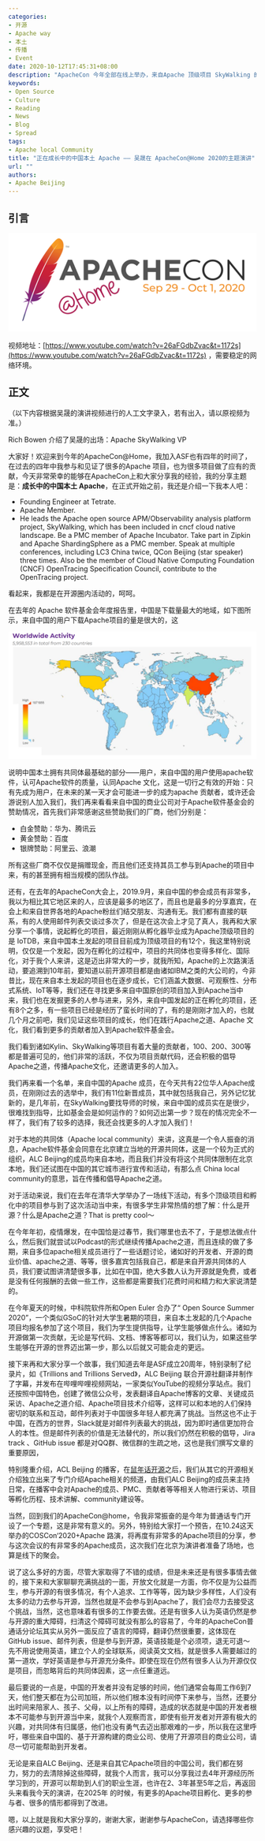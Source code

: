 ```yaml
---
categories:
- 开源
- Apache way
- 本土
- 传播
- Event
date: 2020-10-12T17:45:31+08:00
description: "ApacheCon 今年全部在线上举办，来自Apache 顶级项目 SkyWalking 的创始人兼VP——吴晟先生，在今天的Keynote环节为大家分享了他对Apache在中国的增长形势做了介绍。"
keywords:
- Open Source
- Culture
- Reading
- News
- Blog
- Spread
tags:
- Apache local Community 
title: "正在成长中的中国本土 Apache —— 吴晟在 ApacheCon@Home 2020的主题演讲"
url: ""
authors:
- Apache Beijing
---
```


## 引言

![](../../images/apachecon/achome_banner.png)

视频地址：[https://www.youtube.com/watch?v=26aFGdbZvac&t=1172s](https://www.youtube.com/watch?v=26aFGdbZvac&t=1172s) ，需要稳定的网络环境。

## 正文

（以下内容根据吴晟的演讲视频进行的人工文字录入，若有出入，请以原视频为准。）

Rich Bowen 介绍了吴晟的出场：Apache SkyWalking VP

大家好！欢迎来到今年的ApacheCon@Home，我加入ASF也有四年的时间了，在过去的四年中我参与和见证了很多的Apache 项目，也为很多项目做了应有的贡献，今天非常荣幸的能够在ApacheCon上和大家分享我的经验，我的分享主题是：**成长中的中国本土 Apache**，在正式开始之前，我还是介绍一下我本人吧：

* Founding Engineer at Tetrate.
* Apache Member.
* He leads the Apache open source APM/Observability analysis platform project, SkyWalking, which has been included in cncf cloud native landscape. Be a PMC member of Apache Incubator. Take part in Zipkin and Apache ShardingSphere as a PMC member. Speak at multiple conferences, including LC3 China twice, QCon Beijing (star speaker) three times. Also be the member of Cloud Native Computing Foundation (CNCF) OpenTracing Specification Council, contribute to the OpenTracing project.

看起来，我都是在开源圈内活动的，呵呵。

在去年的 Apache 软件基金会年度报告里，中国是下载量最大的地域，如下图所示，来自中国的用户下载Apache项目的量是很大的，这

![](../../images/Apache-active-of-2019-annual-report.png)

说明中国本土拥有共同体最基础的部分——用户，来自中国的用户使用apache软件，认可Apache软件的质量，认同Apache 文化，这是一切行之有效的开始：只有先成为用户，在未来的某一天才会可能进一步的成为apache 贡献者，或许还会游说别人加入我们，我们再来看看来自中国的商业公司对于Apache软件基金会的赞助情况，首先我们非常感谢这些赞助我们的厂商，他们分别是：

* 白金赞助：华为、腾讯云
* 黄金赞助：百度
* 银牌赞助：阿里云、浪潮

所有这些厂商不仅仅是捐赠现金，而且他们还支持其员工参与到Apache的项目中来，有的甚至拥有相当规模的团队作战。

还有，在去年的ApacheCon大会上，2019.9月，来自中国的参会成员有非常多，我以为相比其它地区来的人，应该是最多的地区了，而且也是最多的分享嘉宾，在会上和来自世界各地的Apache粉丝们结交朋友、沟通有无。我们都有直接的联系，有的人使用邮件列表交谈过多次了，但是在这次会上才见了真人，我再和大家分享一个事情，说起孵化的项目，最近刚刚从孵化器毕业成为Apache顶级项目的是 IoTDB，来自中国本土发起的项目目前成为顶级项目的有12个，我这里特别说明，仅仅是一个发起，因为在孵化的过程中，项目的共同体也变得多样化、国际化，对于我个人来讲，这是迈出非常大的一步，就我所知，Apache的上次路演活动，要追溯到10年前，要知道以前开源项目都是由诸如IBM之类的大公司的，今非昔比，现在来自本土发起的项目也在逐步成长，它们涵盖大数据、可观察性、分布式系统、IoT等等，我们还在寻找更多来自中国原创的项目加入到Apache当中来，我们也在发掘更多的人参与进来，另外，来自中国发起的正在孵化的项目，还有8个之多，有一些项目已经是经历了蛮长时间的了，有的是刚刚才加入的，也就几个月之前吧，我们见证这些项目的成长，他们在践行Apache之道、Apache 文化，我们看到更多的贡献者加入到Apache软件基金会。

我们看到诸如Kylin、SkyWalking等项目有着大量的贡献者，100、200、300等都是普遍可见的，他们非常的活跃，不仅为项目贡献代码，还会积极的倡导Apache之道，传播Apache文化，还邀请更多的人加入。

我们再来看一个名单，来自中国的Apache 成员，在今天共有22位华人Apache成员，在刚刚过去的选举中，我们有11位新晋成员，其中就包括我自己，另外记忆犹新的，是几年前，在SkyWalking要找导师的时候，来自中国的成员实在是很少，很难找到指导，比如基金会是如何运作的？如何迈出第一步？现在的情况完全不一样了，我们有了较多的选择，我还会找更多的人才加入我们！

对于本地的共同体（Apache local community）来讲，这真是一个令人振奋的消息，Apache软件基金会同意在北京建立当地的开源共同体，这是一个较为正式的组织，ALC Beijing的成员均来自本地，而且我们并没有将这个共同体限制在北京本地，我们还试图在中国的其它城市进行宣传和活动，有那么点 China local community的意思，旨在传播和倡导Apache之道。

对于活动来说，我们在去年在清华大学举办了一场线下活动，有多个顶级项目和孵化中的项目参与到了这次活动当中来，有很多学生非常热情的想了解：什么是开源？什么是Apache之道？That is pretty cool～

在今年年初，疫情爆发，在中国恰是过春节，我们哪里也去不了，于是想法做点什么，然后我们就尝试以Podcast的形式继续传播Apache之道，而且连续的做了多期，来自多位apache相关成员进行了一些话题讨论，诸如好的开发者、开源的商业价值、apache之道、等等，很多嘉宾包括我自己，都是来自开源共同体的人员，我们要试图讲清楚很多事，比如在中国，绝大多数人认为开源就是免费，或者是没有任何报酬的去做一些工作，这些都是需要我们花费时间和精力和大家说清楚的。

在今年夏天的时候，中科院软件所和Open Euler 合办了“ Open Source Summer 2020”，一个类似GSoC的针对大学生暑期的项目，来自本土发起的几个Apache项目均报名参加了这个项目，我们为学生提供指导，让学生能够做点什么。诸如为开源做第一次贡献，无论是写代码、文档、博客等都可以，我们认为，如果这些学生能够在开源的世界迈出第一步，那么以后就又可能会走的更远。

接下来再和大家分享一个故事，我们知道去年是ASF成立20周年，特别录制了纪录片，如《Trillions and Trillions Served》，ALC Beijing 联合开源社翻译并制作了字幕，并发布在哔哩哔哩视频网站，一家类似YouTube的视频分享站点。我们还按照中国特色，创建了微信公众号，发表翻译自Apache博客的文章、关键成员采访、Apache之道介绍、Apache项目技术介绍等，这样可以和本地的人们保持密切的联系和互动，邮件列表对于中国很多年轻人都充满了挑战。当然这也不止于中国，在西方的世界，Slack就是对邮件列表最大的挑战，因为即时通信更加符合人的本性。但是邮件列表的价值是无法替代的，所以我们仍然在积极的倡导，Jira track 、GitHub issue 都是对QQ群、微信群的生疏之地，这也是我们撰写文章的重要原因，

特别隆重介绍，ACL Beijing 的播客，在[鼠年话开源](http://opensourceway.community/posts/opensource_talking/2020-done-and-plan-index/)之后，我们从其它的开源相关介绍独立出来了专门介绍Apache相关的频道，由我们ALC Beijing的成员来主持日常，在播客中会对Apache的成员、PMC、贡献者等等相关人物进行采访、项目等孵化历程、技术讲解、community建设等。

当然，回到我们的ApacheCon@home，令我非常振奋的是今年为普通话专门开设了一个专题，这是非常有意义的。另外，特别给大家打一个预告，在10.24这天举办的COSCon‘2020+Apache 路演，将再度有非常多的Apache项目的分享，参与这次会议的有非常多的Apache成员，这次我们在北京为演讲者准备了场地，也算是线下的聚会。

说了这么多好的方面，尽管大家取得了不错的成绩，但是未来还是有很多事情去做的，接下来和大家聊聊充满挑战的一面，开放文化就是一方面，你不仅是为公益而生，参与开源的有很多情况，有个人追求、工作等等，因为缺少多样性，人们没有太多的动力去参与开源，当然也就是不会参与到Apache了，我们会尽力去接受这个挑战，当然，这也意味着有很多的工作要去做。还是有很多人认为英语仍然是参与开源的重大障碍，扫清这个障碍可就没有那么的容易了，今年的ApacheCon普通话分论坛其实从另外一面反应了语言的障碍，翻译仍然很重要，这体现在GitHub issue、邮件列表，但是参与到开源，英语技能是个必须项，退无可退～ 先不用说使用英语，建立个人的全球联系，阅读英文文档，就是很多人需要越过的第一道坎，学好英语是参与开源充分条件。即使在现在仍然有很多人认为开源仅仅是项目，而忽略背后的共同体因素，这一点任重道远。

最后要说的一点是，中国的开发者并没有足够的时间，他们通常会每周工作6到7天，他们整天都在为公司加班，所以他们根本没有时间停下来参与，当然，还要分出时间来陪家人、孩子、父母，以上所有的障碍，造成的状态就是中国的开发者根本不可能参与到开源当中来，就我个人观察而言，即使有些开发者对开源有极大的兴趣，对共同体有归属感，他们也没有勇气去迈出那艰难的一步，所以我在这里呼吁，哪些来自中国的、基于开源构建的商业公司、使用了开源项目的商业公司，请尽一切可能帮助到开发者。

无论是来自ALC Beijing、还是来自其它Apache项目的中国公司，我们都在努力，努力的去清除掉这些障碍，就我个人而言，我可以分享我过去4年开源经历所学习到的，开源可以帮助到人们的职业生涯，也许在2、3年甚至5年之后，再返回头来看我今天的演讲，在2025年 的时候，有更多的Apache项目孵化、更多的参与者、很多的情形都得到了改进。

嗯，以上就是我和大家分享的，谢谢大家，谢谢参与ApacheCon，请选择哪些你感兴趣的议题，享受吧！
